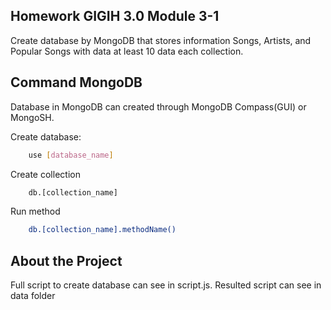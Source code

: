 ## Homework GIGIH 3.0 Module 3-1
Create database by MongoDB that stores information Songs, Artists, and Popular Songs with data at least 10 data each collection.

## Command MongoDB
Database in MongoDB can created through MongoDB Compass(GUI) or MongoSH.

Create database:
```bash
    use [database_name]
```

Create collection
```bash
    db.[collection_name]
```

Run method
```bash
    db.[collection_name].methodName()
```

## About the Project
Full script to create database can see in script.js. Resulted script can see in data folder
